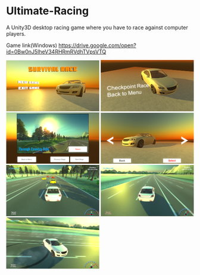 # Ultimate-Racing
A Unity3D desktop racing game where you have to race against computer players.

Game link(Windows)
https://drive.google.com/open?id=0Bw0nJ5IheV34RHRmRVdhTVpsVTQ

<img src="s1.PNG" width=250px/>
<img src="s2.PNG" width=250px/>
<img src="s3.PNG" width=250px/>
<img src="s4.PNG" width=250px/>
<img src="s5.PNG" width=250px/>
<img src="s6.PNG" width=250px/>
<img src="s7.PNG" width=250px/>
